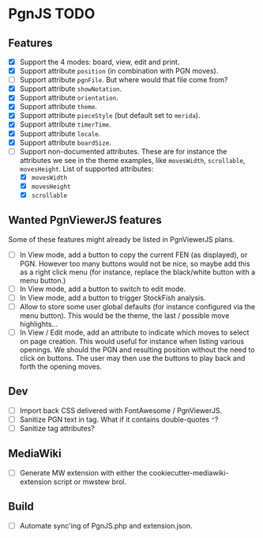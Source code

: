 # PgnJS TODO

## Features

* [X] Support the 4 modes: board, view, edit and print.
* [X] Support attribute `position` (in combination with PGN moves).
* [ ] Support attribute `pgnFile`. But where would that file come from?
* [X] Support attribute `showNotation`.
* [X] Support attribute `orientation`.
* [X] Support attribute `theme`.
* [X] Support attribute `pieceStyle` (but default set to `merida`).
* [X] Support attribute `timerTime`.
* [X] Support attribute `locale`.
* [X] Support attribute `boardSize`.
* [ ] Support non-documented attributes. These are for instance the attributes we see in the theme
  examples, like `movesWidth`, `scrollable`, `movesHeight`. List of supported attributes:
  * [X] `movesWidth`
  * [X] `movesHeight`
  * [X] `scrollable`

## Wanted PgnViewerJS features

Some of these features might already be listed in PgnViewerJS plans.

* [ ] In View mode, add a button to copy the current FEN (as displayed), or PGN. However too many buttons
  would not be nice, so maybe add this as a right click menu (for instance, replace the black/white
  button with a menu button.)
* [ ] In View mode, add a button to switch to edit mode.
* [ ] In View mode, add a button to trigger StockFish analysis.
* [ ] Allow to store some user global defaults (for instance configured via the menu button). This would
  be the theme, the last / possible move highlights...
* [ ] In View / Edit mode, add an attribute to indicate which moves to select on page creation. This
  would useful for instance when listing various openings. We should the PGN and resulting position
  without the need to click on buttons. The user may then use the buttons to play back and forth the
  opening moves.

## Dev

* [ ] Import back CSS delivered with FontAwesome / PgnViewerJS.
* [ ] Sanitize PGN text in <pgn> tag. What if it contains double-quotes `"`?
* [ ] Sanitize <pgn> tag attributes?

## MediaWiki

* [ ] Generate MW extension with either the cookiecutter-mediawiki-extension script or mwstew brol.

## Build

* [ ] Automate sync'ing of PgnJS.php and extension.json.

[//]: # ( vim: set tw=105: )
